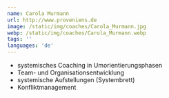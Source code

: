 ```yaml
---
name: Carola Murmann
url: http://www.proveniens.de
image: /static/img/coaches/Carola_Murmann.jpg
webp: /static/img/coaches/Carola_Murmann.webp
tags: ''
languages: 'de'
---
```


<ul><li>systemisches Coaching in Umorientierungsphasen</li><li>Team- und Organisationsentwicklung</li><li>systemische Aufstellungen (Systembrett)</li><li>Konfliktmanagement</li></ul>